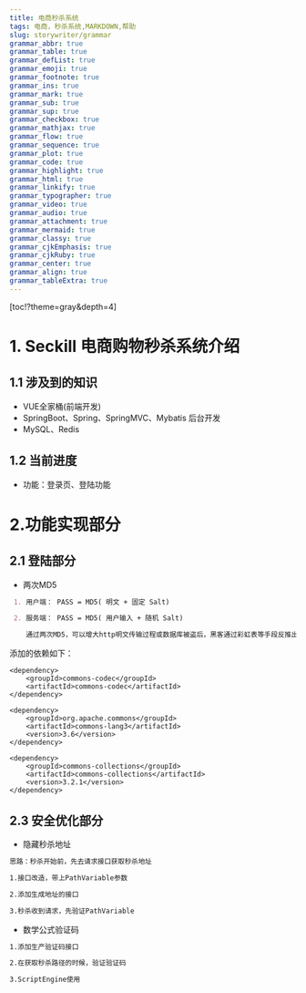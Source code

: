 ```yaml
---
title: 电商秒杀系统
tags: 电商，秒杀系统,MARKDOWN,帮助
slug: storywriter/grammar
grammar_abbr: true
grammar_table: true
grammar_defList: true
grammar_emoji: true
grammar_footnote: true
grammar_ins: true
grammar_mark: true
grammar_sub: true
grammar_sup: true
grammar_checkbox: true
grammar_mathjax: true
grammar_flow: true
grammar_sequence: true
grammar_plot: true
grammar_code: true
grammar_highlight: true
grammar_html: true
grammar_linkify: true
grammar_typographer: true
grammar_video: true
grammar_audio: true
grammar_attachment: true
grammar_mermaid: true
grammar_classy: true
grammar_cjkEmphasis: true
grammar_cjkRuby: true
grammar_center: true
grammar_align: true
grammar_tableExtra: true
--- 
```


[toc!?theme=gray&depth=4]

# 1. Seckill 电商购物秒杀系统介绍

## 1.1 涉及到的知识
- VUE全家桶(前端开发)
- SpringBoot、Spring、SpringMVC、Mybatis 后台开发
- MySQL、Redis

## 1.2 当前进度
- 功能：登录页、登陆功能

# 2.功能实现部分
## 2.1 登陆部分
- 两次MD5
```markdown
 1. 用户端： PASS = MD5( 明文 + 固定 Salt) 

 2. 服务端： PASS = MD5( 用户输入 + 随机 Salt)

	通过两次MD5，可以增大http明文传输过程或数据库被盗后，黑客通过彩虹表等手段反推出明文密码的难度（有一定作用，但不能保证绝对安全）。
```
添加的依赖如下：
```
<dependency>
	<groupId>commons-codec</groupId>
	<artifactId>commons-codec</artifactId>
</dependency>

<dependency>
	<groupId>org.apache.commons</groupId>
	<artifactId>commons-lang3</artifactId>
	<version>3.6</version>
</dependency>

<dependency>
	<groupId>commons-collections</groupId>
	<artifactId>commons-collections</artifactId>
	<version>3.2.1</version>
</dependency>
```



## 2.3 安全优化部分
- 隐藏秒杀地址
```markdown
思路：秒杀开始前，先去请求接口获取秒杀地址

1.接口改造，带上PathVariable参数

2.添加生成地址的接口

3.秒杀收到请求，先验证PathVariable
```

 - 数学公式验证码
```markdown
1.添加生产验证码接口

2.在获取秒杀路径的时候，验证验证码

3.ScriptEngine使用
```